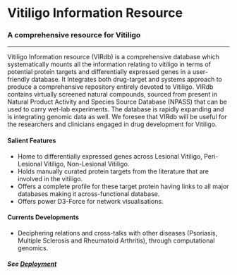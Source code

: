 # Vitiligo Information Resource 
### A comprehensive resource for Vitiligo
---

Vitiligo Information resource (VIRdb) is a comprehensive database which systematically mounts all the information relating to vitiligo in terms of potential protein targets and differentially expressed genes in a user-friendly database. It Integrates both drug-target and systems approach to produce a comprehensive repository entirely devoted to Vitiligo. VIRdb contains virtually screened natural compounds, sourced from present in Natural Product Activity and Species Source Database (NPASS) that can be used to carry wet-lab experiments. The database is rapidly expanding and is integrating genomic data as well. We foresee that VIRdb will be useful for the researchers and clinicians engaged in drug development for Vitiligo.


#### Salient Features

- Home to differentially expressed genes across Lesional Vitiligo, Peri-Lesional Vitiligo, Non-Lesional Vitiligo.
- Holds manually curated protein targets from the literature that are involved in the vitiligo.
- Offers a complete profile for these target protein having links to all major databases making it across-functional database.
- Offers power D3-Force for network visualisations.


#### Currents Developments
- Deciphering relations and cross-talks with other diseases (Psoriasis, Multiple Sclerosis and Rheumatoid Arthritis), through computational genomics.

##### See [Deployment](https://vitiligoinfores.com/)
